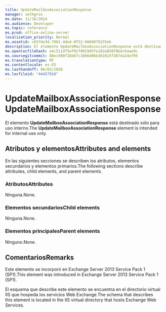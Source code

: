 ```yaml
---
title: UpdateMailboxAssociationResponse
manager: sethgros
ms.date: 11/16/2014
ms.audience: Developer
ms.topic: reference
ms.prod: office-online-server
localization_priority: Normal
ms.assetid: c037de3d-7881-4de4-8f52-68d4878155eb
description: El elemento UpdateMailboxAssociationResponse está destinado sólo para uso interno.
ms.openlocfilehash: e4c511d75ef91f0919d5fe182e85070bdc9aae9c
ms.sourcegitcommit: 88ec988f2bb67c1866d06b361615f3674a24e795
ms.translationtype: MT
ms.contentlocale: es-ES
ms.lasthandoff: 06/03/2020
ms.locfileid: "44457910"
---
```

# <a name="updatemailboxassociationresponse"></a><span data-ttu-id="5fd66-103">UpdateMailboxAssociationResponse</span><span class="sxs-lookup"><span data-stu-id="5fd66-103">UpdateMailboxAssociationResponse</span></span>

<span data-ttu-id="5fd66-104">El elemento **UpdateMailboxAssociationResponse** está destinado sólo para uso interno.</span><span class="sxs-lookup"><span data-stu-id="5fd66-104">The **UpdateMailboxAssociationResponse** element is intended for internal use only.</span></span> 

## <a name="attributes-and-elements"></a><span data-ttu-id="5fd66-105">Atributos y elementos</span><span class="sxs-lookup"><span data-stu-id="5fd66-105">Attributes and elements</span></span>

<span data-ttu-id="5fd66-106">En las siguientes secciones se describen los atributos, elementos secundarios y elementos primarios.</span><span class="sxs-lookup"><span data-stu-id="5fd66-106">The following sections describe attributes, child elements, and parent elements.</span></span>
  
### <a name="attributes"></a><span data-ttu-id="5fd66-107">Atributos</span><span class="sxs-lookup"><span data-stu-id="5fd66-107">Attributes</span></span>

<span data-ttu-id="5fd66-108">Ninguna.</span><span class="sxs-lookup"><span data-stu-id="5fd66-108">None.</span></span>
  
### <a name="child-elements"></a><span data-ttu-id="5fd66-109">Elementos secundarios</span><span class="sxs-lookup"><span data-stu-id="5fd66-109">Child elements</span></span>

<span data-ttu-id="5fd66-110">Ninguna.</span><span class="sxs-lookup"><span data-stu-id="5fd66-110">None.</span></span>
  
### <a name="parent-elements"></a><span data-ttu-id="5fd66-111">Elementos principales</span><span class="sxs-lookup"><span data-stu-id="5fd66-111">Parent elements</span></span>

<span data-ttu-id="5fd66-112">Ninguno.</span><span class="sxs-lookup"><span data-stu-id="5fd66-112">None.</span></span>
  
## <a name="remarks"></a><span data-ttu-id="5fd66-113">Comentarios</span><span class="sxs-lookup"><span data-stu-id="5fd66-113">Remarks</span></span>

<span data-ttu-id="5fd66-114">Este elemento se incorporó en Exchange Server 2013 Service Pack 1 (SP1).</span><span class="sxs-lookup"><span data-stu-id="5fd66-114">This element was introduced in Exchange Server 2013 Service Pack 1 (SP1).</span></span>
  
<span data-ttu-id="5fd66-115">El esquema que describe este elemento se encuentra en el directorio virtual IIS que hospeda los servicios Web Exchange.</span><span class="sxs-lookup"><span data-stu-id="5fd66-115">The schema that describes this element is located in the IIS virtual directory that hosts Exchange Web Services.</span></span>
  

